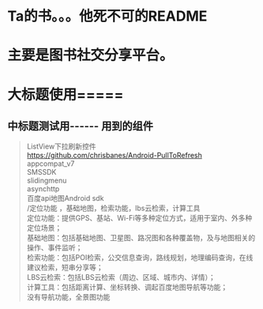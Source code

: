 Ta的书。。。他死不可的README
====================
主要是图书社交分享平台。
======

###
大标题使用=====
=====

中标题测试用------
用到的组件
------------------------
>ListView下拉刷新控件  
>https://github.com/chrisbanes/Android-PullToRefresh  
>appcompat_v7  
>SMSSDK  
>slidingmenu  
>asynchttp  
>百度api地图Android sdk  
>/定位功能 ，基础地图，检索功能，lbs云检索，计算工具  
>定位功能：提供GPS、基站、Wi-Fi等多种定位方式，适用于室内、外多种定位场景；  
>基础地图：包括基础地图、卫星图、路况图和各种覆盖物，及与地图相关的操作、事件监听；  
>检索功能：包括POI检索，公交信息查询，路线规划，地理编码查询，在线建议检索，短串分享等；  
>LBS云检索：包括LBS云检索（周边、区域、城市内、详情）；  
>计算工具：包括距离计算、坐标转换、调起百度地图导航等功能；  
>没有导航功能，全景图功能  